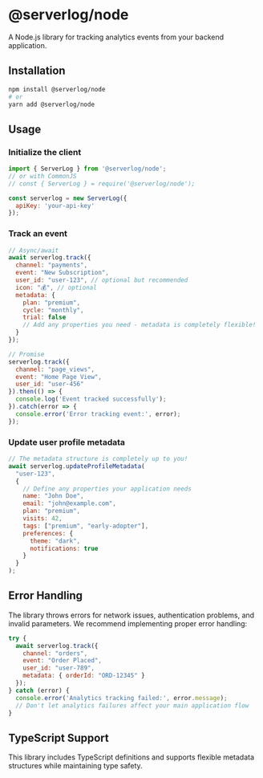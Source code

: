 # @serverlog/node

A Node.js library for tracking analytics events from your backend application.

## Installation

```bash
npm install @serverlog/node
# or
yarn add @serverlog/node
```

## Usage

### Initialize the client

```javascript
import { ServerLog } from '@serverlog/node';
// or with CommonJS
// const { ServerLog } = require('@serverlog/node');

const serverlog = new ServerLog({
  apiKey: 'your-api-key'
});
```

### Track an event

```javascript
// Async/await
await serverlog.track({
  channel: "payments",
  event: "New Subscription",
  user_id: "user-123", // optional but recommended
  icon: "💰", // optional
  metadata: {
    plan: "premium",
    cycle: "monthly",
    trial: false
    // Add any properties you need - metadata is completely flexible!
  }
});

// Promise
serverlog.track({
  channel: "page_views",
  event: "Home Page View",
  user_id: "user-456"
}).then(() => {
  console.log('Event tracked successfully');
}).catch(error => {
  console.error('Error tracking event:', error);
});
```

### Update user profile metadata

```javascript
// The metadata structure is completely up to you!
await serverlog.updateProfileMetadata(
  "user-123",
  {
    // Define any properties your application needs
    name: "John Doe",
    email: "john@example.com",
    plan: "premium",
    visits: 42,
    tags: ["premium", "early-adopter"],
    preferences: {
      theme: "dark",
      notifications: true
    }
  }
);
```

## Error Handling

The library throws errors for network issues, authentication problems, and invalid parameters. We recommend implementing proper error handling:

```javascript
try {
  await serverlog.track({
    channel: "orders",
    event: "Order Placed",
    user_id: "user-789",
    metadata: { orderId: "ORD-12345" }
  });
} catch (error) {
  console.error('Analytics tracking failed:', error.message);
  // Don't let analytics failures affect your main application flow
}
```

## TypeScript Support

This library includes TypeScript definitions and supports flexible metadata structures while maintaining type safety. 